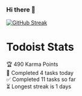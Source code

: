 ### Hi there 👋





[![GitHub Streak](https://streak-stats.demolab.com?user=iamponil&theme=dark&hide_border=true&border_radius=4.4)](https://git.io/streak-stats)

# Todoist Stats

<!-- TODO-IST:START -->
🏆  490 Karma Points           
🌸  Completed 4 tasks today           
✅  Completed 11 tasks so far           
⏳  Longest streak is 1 days
<!-- TODO-IST:END -->
